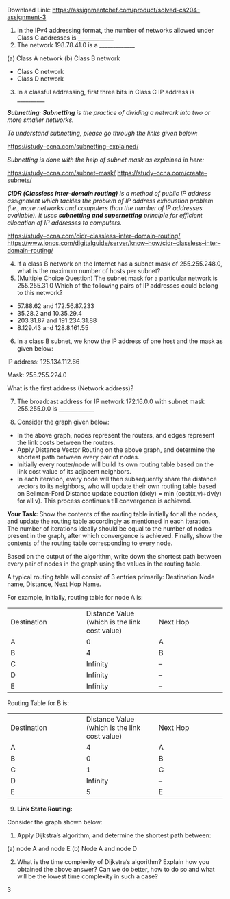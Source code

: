 Download Link: https://assignmentchef.com/product/solved-cs204-assignment-3
<br>
<ol>

 <li>In the IPv4 addressing format, the number of networks allowed under Class C addresses is _____________</li>

 <li>The network 198.78.41.0 is a _____________</li>

</ol>

(a) Class A network        (b) Class B network

<ul>

 <li>Class C network</li>

 <li>Class D network</li>

</ul>




<ol start="3">

 <li>In a classful addressing, first three bits in Class C IP address is __________</li>

</ol>







<strong><em>Subnetting</em></strong><em>: </em><strong><em>Subnetting</em></strong><em> is the practice of dividing a network into two or more smaller networks. </em><em> </em>

<em>To understand subnetting, please go through the links given below: </em>

<a href="https://study-ccna.com/subnetting-explained/">https://study</a><a href="https://study-ccna.com/subnetting-explained/">–</a><a href="https://study-ccna.com/subnetting-explained/">ccna.com/subnetting</a><a href="https://study-ccna.com/subnetting-explained/">–</a><a href="https://study-ccna.com/subnetting-explained/">explained/</a>




<em>Subnetting is done with the help of subnet mask as explained in here: </em>

<a href="https://study-ccna.com/subnet-mask/">https://study</a><a href="https://study-ccna.com/subnet-mask/">–</a><a href="https://study-ccna.com/subnet-mask/">ccna.com/subnet</a><a href="https://study-ccna.com/subnet-mask/">–</a><a href="https://study-ccna.com/subnet-mask/">mask/</a> <a href="https://study-ccna.com/create-subnets/">https://study</a><a href="https://study-ccna.com/create-subnets/">–</a><a href="https://study-ccna.com/create-subnets/">ccna.com/create</a><a href="https://study-ccna.com/create-subnets/">–</a><a href="https://study-ccna.com/create-subnets/">subnets/</a>

<strong><em>CIDR (Classless inter-domain routing)</em></strong><em> is a method of public IP address assignment which tackles the problem of IP address exhaustion problem (i.e., more networks and computers than the number of IP addresses available). It uses <strong>subnetting and supernetting</strong> principle for efficient allocation of IP addresses to computers. </em>

<a href="https://study-ccna.com/cidr-classless-inter-domain-routing/">https://study</a><a href="https://study-ccna.com/cidr-classless-inter-domain-routing/">–</a><a href="https://study-ccna.com/cidr-classless-inter-domain-routing/">ccna.com/cidr</a><a href="https://study-ccna.com/cidr-classless-inter-domain-routing/">–</a><a href="https://study-ccna.com/cidr-classless-inter-domain-routing/">classless</a><a href="https://study-ccna.com/cidr-classless-inter-domain-routing/">–</a><a href="https://study-ccna.com/cidr-classless-inter-domain-routing/">inter</a><a href="https://study-ccna.com/cidr-classless-inter-domain-routing/">–</a><a href="https://study-ccna.com/cidr-classless-inter-domain-routing/">domain</a><a href="https://study-ccna.com/cidr-classless-inter-domain-routing/">–</a><a href="https://study-ccna.com/cidr-classless-inter-domain-routing/">routing/</a> <a href="https://www.ionos.com/digitalguide/server/know-how/cidr-classless-inter-domain-routing/">https://www.ionos.com/digitalguide/server/know</a><a href="https://www.ionos.com/digitalguide/server/know-how/cidr-classless-inter-domain-routing/">–</a><a href="https://www.ionos.com/digitalguide/server/know-how/cidr-classless-inter-domain-routing/">how/cidr</a><a href="https://www.ionos.com/digitalguide/server/know-how/cidr-classless-inter-domain-routing/">–</a><a href="https://www.ionos.com/digitalguide/server/know-how/cidr-classless-inter-domain-routing/">classless</a><a href="https://www.ionos.com/digitalguide/server/know-how/cidr-classless-inter-domain-routing/">–</a><a href="https://www.ionos.com/digitalguide/server/know-how/cidr-classless-inter-domain-routing/">inter</a><a href="https://www.ionos.com/digitalguide/server/know-how/cidr-classless-inter-domain-routing/">–</a><a href="https://www.ionos.com/digitalguide/server/know-how/cidr-classless-inter-domain-routing/">domain</a><a href="https://www.ionos.com/digitalguide/server/know-how/cidr-classless-inter-domain-routing/">–</a><a href="https://www.ionos.com/digitalguide/server/know-how/cidr-classless-inter-domain-routing/">routing/</a>







<ol start="4">

 <li>If a class B network on the Internet has a subnet mask of 255.255.248.0, what is the maximum number of hosts per subnet?</li>

 <li>(Multiple Choice Question) The subnet mask for a particular network is 255.255.31.0 Which of the following pairs of IP addresses could belong to this network?</li>

</ol>

<ul>

 <li>57.88.62 and 172.56.87.233</li>

 <li>35.28.2 and 10.35.29.4</li>

 <li>203.31.87 and 191.234.31.88</li>

 <li>8.129.43 and 128.8.161.55</li>

</ul>




<ol start="6">

 <li>In a class B subnet, we know the IP address of one host and the mask as given below:</li>

</ol>

IP address: 125.134.112.66

Mask: 255.255.224.0

What is the first address (Network address)?




<ol start="7">

 <li>The broadcast address for IP network 172.16.0.0 with subnet mask 255.255.0.0 is _____________</li>

</ol>




<ol start="8">

 <li>Consider the graph given below:</li>

</ol>







<ul>

 <li>In the above graph, nodes represent the routers, and edges represent the link costs between the routers.</li>

 <li>Apply Distance Vector Routing on the above graph, and determine the shortest path between every pair of nodes.</li>

 <li>Initially every router/node will build its own routing table based on the link cost value of its adjacent neighbors.</li>

 <li>In each iteration, every node will then subsequently share the distance vectors to its neighbors, who will update their own routing table based on Bellman-Ford Distance update equation (dx(y) = min (cost(x,v)+dv(y) for all v). This process continues till convergence is achieved.</li>

</ul>




<strong>Your Task: </strong>Show the contents of the routing table initially for all the nodes, and update the routing table accordingly as mentioned in each iteration. The number of iterations ideally should be equal to the number of nodes present in the graph, after which convergence is achieved. Finally, show the contents of the routing table corresponding to every node.

Based on the output of the algorithm, write down the shortest path between every pair of nodes in the graph using the values in the routing table.




A typical routing table will consist of 3 entries primarily: Destination Node name, Distance, Next Hop Name.

For example, initially, routing table for node A is:

<table width="623">

 <tbody>

  <tr>

   <td width="208">Destination</td>

   <td width="208">Distance Value (which is the link cost value)</td>

   <td width="208">Next Hop</td>

  </tr>

  <tr>

   <td width="208">A</td>

   <td width="208">0</td>

   <td width="208">A</td>

  </tr>

  <tr>

   <td width="208">B</td>

   <td width="208">4</td>

   <td width="208">B</td>

  </tr>

  <tr>

   <td width="208">C</td>

   <td width="208">Infinity</td>

   <td width="208">–</td>

  </tr>

  <tr>

   <td width="208">D</td>

   <td width="208">Infinity</td>

   <td width="208">–</td>

  </tr>

  <tr>

   <td width="208">E</td>

   <td width="208">Infinity</td>

   <td width="208">–</td>

  </tr>

 </tbody>

</table>







Routing Table for B is:

<table width="623">

 <tbody>

  <tr>

   <td width="208">Destination</td>

   <td width="208">Distance Value (which is the link cost value)</td>

   <td width="208">Next Hop</td>

  </tr>

  <tr>

   <td width="208">A</td>

   <td width="208">4</td>

   <td width="208">A</td>

  </tr>

  <tr>

   <td width="208">B</td>

   <td width="208">0</td>

   <td width="208">B</td>

  </tr>

  <tr>

   <td width="208">C</td>

   <td width="208">1</td>

   <td width="208">C</td>

  </tr>

  <tr>

   <td width="208">D</td>

   <td width="208">Infinity</td>

   <td width="208">–</td>

  </tr>

  <tr>

   <td width="208">E</td>

   <td width="208">5</td>

   <td width="208">E</td>

  </tr>

 </tbody>

</table>










<ol start="9">

 <li><strong>Link State Routing:</strong></li>

</ol>

Consider the graph shown below:










<ol>

 <li>Apply Dijkstra’s algorithm, and determine the shortest path between:</li>

</ol>

(a)  node A and node E (b) Node A and node D

<ol start="2">

 <li>What is the time complexity of Dijkstra’s algorithm? Explain how you obtained the above answer? Can we do better, how to do so and what will be the lowest time complexity in such a case?</li>

</ol>

3